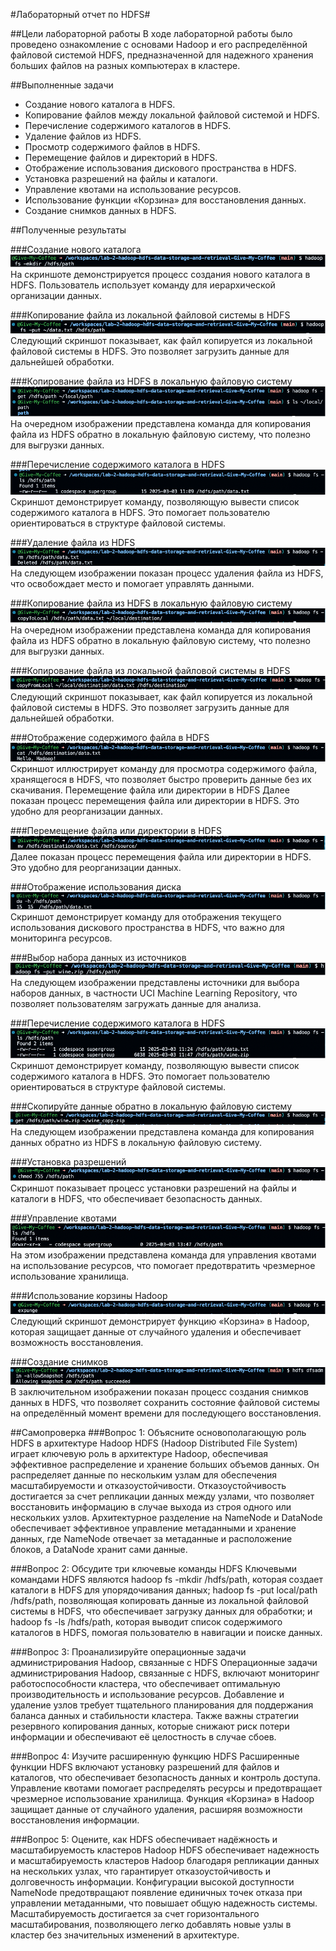 #Лабораторный отчет по HDFS#

##Цели лабораторной работы
В ходе лабораторной работы было проведено ознакомление с основами Hadoop и его распределённой файловой системой HDFS, предназначенной для надежного хранения больших файлов на разных компьютерах в кластере.

##Выполненные задачи
- Создание нового каталога в HDFS.
- Копирование файлов между локальной файловой системой и HDFS.
- Перечисление содержимого каталогов в HDFS.
- Удаление файлов из HDFS.
- Просмотр содержимого файлов в HDFS.
- Перемещение файлов и директорий в HDFS.
- Отображение использования дискового пространства в HDFS.
- Установка разрешений на файлы и каталоги.
- Управление квотами на использование ресурсов.
- Использование функции «Корзина» для восстановления данных.
- Создание снимков данных в HDFS.

##Полученные результаты

###Создание нового каталога
![alt text](image.png)
На скриншоте демонстрируется процесс создания нового каталога в HDFS. Пользователь использует команду для иерархической организации данных.

###Копирование файла из локальной файловой системы в HDFS
![alt text](image-1.png)
Следующий скриншот показывает, как файл копируется из локальной файловой системы в HDFS. Это позволяет загрузить данные для дальнейшей обработки.

###Копирование файла из HDFS в локальную файловую систему
![alt text](image-2.png)
На очередном изображении представлена команда для копирования файла из HDFS обратно в локальную файловую систему, что полезно для выгрузки данных.

###Перечисление содержимого каталога в HDFS
![alt text](image-3.png)
Скриншот демонстрирует команду, позволяющую вывести список содержимого каталога в HDFS. Это помогает пользователю ориентироваться в структуре файловой системы.

###Удаление файла из HDFS
![alt text](image-4.png)
На следующем изображении показан процесс удаления файла из HDFS, что освобождает место и помогает управлять данными.

###Копирование файла из HDFS в локальную файловую систему
![alt text](image-13.png)
На очередном изображении представлена команда для копирования файла из HDFS обратно в локальную файловую систему, что полезно для выгрузки данных.

###Копирование файла из локальной файловой системы в HDFS
![alt text](image-12.png)
Следующий скриншот показывает, как файл копируется из локальной файловой системы в HDFS. Это позволяет загрузить данные для дальнейшей обработки.

###Отображение содержимого файла в HDFS
![alt text](image-5.png)
Скриншот иллюстрирует команду для просмотра содержимого файла, хранящегося в HDFS, что позволяет быстро проверить данные без их скачивания.
Перемещение файла или директории в HDFS
Далее показан процесс перемещения файла или директории в HDFS. Это удобно для реорганизации данных.

###Перемещение файла или директории в HDFS
![alt text](image-14.png)
Далее показан процесс перемещения файла или директории в HDFS. Это удобно для реорганизации данных.

###Отображение использования диска
![alt text](image-6.png)
Скриншот демонстрирует команду для отображения текущего использования дискового пространства в HDFS, что важно для мониторинга ресурсов.

###Выбор набора данных из источников
![alt text](image-7.png)
На следующем изображении представлены источники для выбора наборов данных, в частности UCI Machine Learning Repository, что позволяет пользователям загружать данные для анализа.

###Перечисление содержимого каталога в HDFS
![alt text](image-15.png)
Скриншот демонстрирует команду, позволяющую вывести список содержимого каталога в HDFS. Это помогает пользователю ориентироваться в структуре файловой системы.

###Скопируйте данные обратно в локальную файловую систему
![alt text](image-16.png)
На следующем изображении представлена команда для копирования данных обратно из HDFS в локальную файловую систему.

###Установка разрешений
![alt text](image-8.png)
Скриншот показывает процесс установки разрешений на файлы и каталоги в HDFS, что обеспечивает безопасность данных.

###Управление квотами
![alt text](image-9.png)
На этом изображении представлена команда для управления квотами на использование ресурсов, что помогает предотвратить чрезмерное использование хранилища.

###Использование корзины Hadoop
![alt text](image-10.png)
Следующий скриншот демонстрирует функцию «Корзина» в Hadoop, которая защищает данные от случайного удаления и обеспечивает возможность восстановления.

###Создание снимков
![alt text](image-11.png)
В заключительном изображении показан процесс создания снимков данных в HDFS, что позволяет сохранить состояние файловой системы на определённый момент времени для последующего восстановления.

##Самопроверка
###Вопрос 1: Объясните основополагающую роль HDFS в архитектуре Hadoop
HDFS (Hadoop Distributed File System) играет ключевую роль в архитектуре Hadoop, обеспечивая эффективное распределение и хранение больших объемов данных. Он распределяет данные по нескольким узлам для обеспечения масштабируемости и отказоустойчивости. Отказоустойчивость достигается за счет репликации данных между узлами, что позволяет восстановить информацию в случае выхода из строя одного или нескольких узлов. Архитектурное разделение на NameNode и DataNode обеспечивает эффективное управление метаданными и хранение данных, где NameNode отвечает за метаданные и расположение блоков, а DataNode хранит сами данные.

###Вопрос 2: Обсудите три ключевые команды HDFS
Ключевыми командами HDFS являются hadoop fs -mkdir /hdfs/path, которая создает каталоги в HDFS для упорядочивания данных; hadoop fs -put local/path /hdfs/path, позволяющая копировать данные из локальной файловой системы в HDFS, что обеспечивает загрузку данных для обработки; и hadoop fs -ls /hdfs/path, которая выводит список содержимого каталогов в HDFS, помогая пользователю в навигации и поиске данных.

###Вопрос 3: Проанализируйте операционные задачи администрирования Hadoop, связанные с HDFS
Операционные задачи администрирования Hadoop, связанные с HDFS, включают мониторинг работоспособности кластера, что обеспечивает оптимальную производительность и использование ресурсов. Добавление и удаление узлов требует тщательного планирования для поддержания баланса данных и стабильности кластера. Также важны стратегии резервного копирования данных, которые снижают риск потери информации и обеспечивают её целостность в случае сбоев.

###Вопрос 4: Изучите расширенную функцию HDFS
Расширенные функции HDFS включают установку разрешений для файлов и каталогов, что обеспечивает безопасность данных и контроль доступа. Управление квотами помогает распределять ресурсы и предотвращает чрезмерное использование хранилища. Функция «Корзина» в Hadoop защищает данные от случайного удаления, расширяя возможности восстановления информации.

###Вопрос 5: Оцените, как HDFS обеспечивает надёжность и масштабируемость кластеров Hadoop
HDFS обеспечивает надежность и масштабируемость кластеров Hadoop благодаря репликации данных на нескольких узлах, что гарантирует отказоустойчивость и долговечность информации. Конфигурации высокой доступности NameNode предотвращают появление единичных точек отказа при управлении метаданными, что повышает общую надежность системы. Масштабируемость достигается за счет горизонтального масштабирования, позволяющего легко добавлять новые узлы в кластер без значительных изменений в архитектуре.
